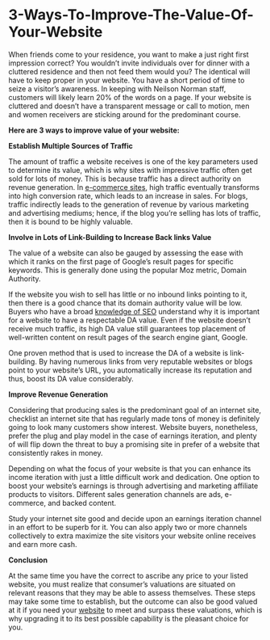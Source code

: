 # 3-Ways-To-Improve-The-Value-Of-Your-Website
When friends come to your residence, you want to make a just right first impression correct? You wouldn’t invite individuals over for dinner with a cluttered residence and then not feed them would you? The identical will have to keep proper in your website.
 You have a short period of time to seize a visitor’s awareness. In keeping with Neilson Norman staff, customers will likely learn 20% of the words on a page. If your website is cluttered and doesn’t have a transparent message or call to motion, men and women receivers are sticking around for the predominant course.
 
<b>Here are 3 ways to improve value of your website:</b>

<strong>Establish Multiple Sources of Traffic</strong>

The amount of traffic a website receives is one of the key parameters used to determine its value, which is why sites with impressive traffic often get sold for lots of money. This is because traffic has a direct authority on revenue generation. In <a href="https://www.venture-care.com/digital-services/ecommerce-web-development-company.php">e-commerce sites</a>, high traffic eventually transforms into high conversion rate, which leads to an increase in sales. For blogs, traffic indirectly leads to the generation of revenue by various marketing and advertising mediums; hence, if the blog you’re selling has lots of traffic, then it is bound to be highly valuable.

<strong>Involve in Lots of Link-Building to Increase Back links Value</strong>

The value of a website can also be gauged by assessing the ease with which it ranks on the first page of Google’s result pages for specific keywords. This is generally done using the popular Moz metric, Domain Authority.

If the website you wish to sell has little or no inbound links pointing to it, then there is a good chance that its domain authority value will be low. Buyers who have a broad <a href="https://www.venture-care.com/digital-services/search-engine-optimization-services-company.php">knowledge of SEO</a> understand why it is important for a website to have a respectable DA value. Even if the website doesn’t receive much traffic, its high DA value still guarantees top placement of well-written content on result pages of the search engine giant, Google.

One proven method that is used to increase the DA of a website is link-building. By having numerous links from very reputable websites or blogs point to your website’s URL, you automatically increase its reputation and thus, boost its DA value considerably.

<strong>Improve Revenue Generation</strong>

Considering that producing sales is the predominant goal of an internet site, checklist an internet site that has regularly made tons of money is definitely going to look many customers show interest. Website buyers, nonetheless, prefer the plug and play model in the case of earnings iteration, and plenty of will flip down the threat to buy a promising site in prefer of a website that consistently rakes in money.
 
Depending on what the focus of your website is that you can enhance its income iteration with just a little difficult work and dedication. One option to boost your website’s earnings is through advertising and marketing affiliate products to visitors. Different sales generation channels are ads, e-commerce, and backed content.

Study your internet site good and decide upon an earnings iteration channel in an effort to be superb for it. You can also apply two or more channels collectively to extra maximize the site visitors your website online receives and earn more cash.

<b>Conclusion</b>

At the same time you have the correct to ascribe any price to your listed website, you must realize that consumer’s valuations are situated on relevant reasons that they may be able to assess themselves. These steps may take some time to establish, but the outcome can also be good valued at it if you need your <a href="https://www.venture-care.com/digital-services/web-designing-development-companies.php">website</a> to meet and surpass these valuations, which is why upgrading it to its best possible capability is the pleasant choice for you.
